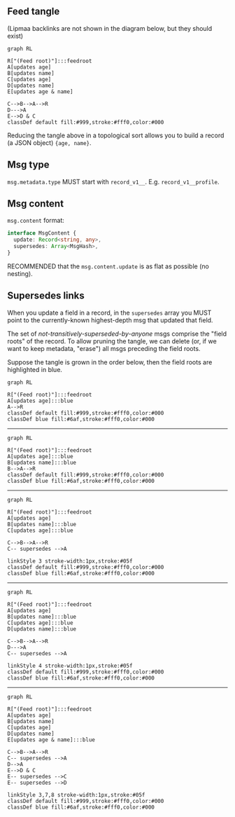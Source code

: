 ## Feed tangle

(Lipmaa backlinks are not shown in the diagram below, but they should exist)

```mermaid
graph RL

R["(Feed root)"]:::feedroot
A[updates age]
B[updates name]
C[updates age]
D[updates name]
E[updates age & name]

C-->B-->A-->R
D--->A
E-->D & C
classDef default fill:#999,stroke:#fff0,color:#000
```

Reducing the tangle above in a topological sort allows you to build a record
(a JSON object) `{age, name}`.

## Msg type

`msg.metadata.type` MUST start with `record_v1__`. E.g. `record_v1__profile`.

## Msg content

`msg.content` format:

```typescript
interface MsgContent {
  update: Record<string, any>,
  supersedes: Array<MsgHash>,
}
```

RECOMMENDED that the `msg.content.update` is as flat as possible (no nesting).

## Supersedes links

When you update a field in a record, in the `supersedes` array you MUST point
to the currently-known highest-depth msg that updated that field.

The set of *not-transitively-superseded-by-anyone* msgs comprise the
"field roots" of the record. To allow pruning the tangle, we can delete
(or, if we want to keep metadata, "erase") all msgs preceding the field roots.

Suppose the tangle is grown in the order below, then the field roots are
highlighted in blue.

```mermaid
graph RL

R["(Feed root)"]:::feedroot
A[updates age]:::blue
A-->R
classDef default fill:#999,stroke:#fff0,color:#000
classDef blue fill:#6af,stroke:#fff0,color:#000
```

----

```mermaid
graph RL

R["(Feed root)"]:::feedroot
A[updates age]:::blue
B[updates name]:::blue
B-->A-->R
classDef default fill:#999,stroke:#fff0,color:#000
classDef blue fill:#6af,stroke:#fff0,color:#000
```

-----


```mermaid
graph RL

R["(Feed root)"]:::feedroot
A[updates age]
B[updates name]:::blue
C[updates age]:::blue

C-->B-->A-->R
C-- supersedes -->A

linkStyle 3 stroke-width:1px,stroke:#05f
classDef default fill:#999,stroke:#fff0,color:#000
classDef blue fill:#6af,stroke:#fff0,color:#000
```

-----


```mermaid
graph RL

R["(Feed root)"]:::feedroot
A[updates age]
B[updates name]:::blue
C[updates age]:::blue
D[updates name]:::blue

C-->B-->A-->R
D--->A
C-- supersedes -->A

linkStyle 4 stroke-width:1px,stroke:#05f
classDef default fill:#999,stroke:#fff0,color:#000
classDef blue fill:#6af,stroke:#fff0,color:#000
```
-----


```mermaid
graph RL

R["(Feed root)"]:::feedroot
A[updates age]
B[updates name]
C[updates age]
D[updates name]
E[updates age & name]:::blue

C-->B-->A-->R
C-- supersedes -->A
D-->A
E-->D & C
E-- supersedes -->C
E-- supersedes -->D

linkStyle 3,7,8 stroke-width:1px,stroke:#05f
classDef default fill:#999,stroke:#fff0,color:#000
classDef blue fill:#6af,stroke:#fff0,color:#000
```

